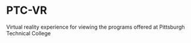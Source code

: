 # PTC-VR
Virtual reality experience for viewing the programs offered at Pittsburgh Technical College
